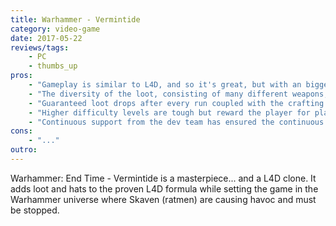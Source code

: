 ```yaml
---
title: Warhammer - Vermintide
category: video-game
date: 2017-05-22
reviews/tags:
    - PC
    - thumbs_up
pros:
    - "Gameplay is similar to L4D, and so it's great, but with an bigger emphasis on melee combat."
    - "The diversity of the loot, consisting of many different weapons, trinkets (passive buffs) and hats, keeps the game fresh and the players consistently coming back in the search for better loot."
    - "Guaranteed loot drops after every run coupled with the crafting system provides a great incentive to players to replay levels again and again which L4D lacked."
    - "Higher difficulty levels are tough but reward the player for playing them with better loot encouraging teamplay, coordination and minimal 'messing around' for shits and giggles even when playing with randos."
    - "Continuous support from the dev team has ensured the continuous addition of new content, accessible to all players, to the game including new levels and weapons to play with."
cons:
    - "..."
outro:
---
```

Warhammer: End Time - Vermintide is a masterpiece... and a L4D clone. It adds loot and hats to the proven L4D formula while setting the game in the Warhammer universe where Skaven (ratmen) are causing havoc and must be stopped.
